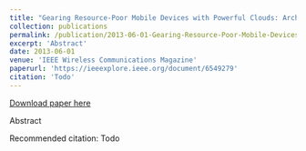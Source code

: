 ```yaml
---
title: "Gearing Resource-Poor Mobile Devices with Powerful Clouds: Architecture, Challenges and Applications"
collection: publications
permalink: /publication/2013-06-01-Gearing-Resource-Poor-Mobile-Devices-with-Powerful-Clouds
excerpt: 'Abstract'
date: 2013-06-01
venue: 'IEEE Wireless Communications Magazine'
paperurl: 'https://ieeexplore.ieee.org/document/6549279'
citation: 'Todo'
---
```


<a href='https://ieeexplore.ieee.org/document/6549279'>Download paper here</a>

Abstract

Recommended citation: Todo